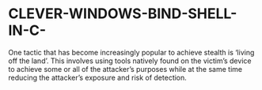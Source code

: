 # CLEVER-WINDOWS-BIND-SHELL-IN-C-
One tactic that has become increasingly popular to achieve stealth is ‘living off the land’. This involves using tools natively found on the victim’s device to achieve some or all of the attacker’s purposes while at the same time reducing the attacker’s exposure and risk of detection.
